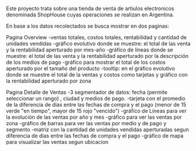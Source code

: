 Este proyecto trata sobre una tienda de venta de artiulos electronicos denominada ShopHouse cuyas operaciones se realizan en Argentina.

En base a los datos recolectados se busca mostrar en dos paginas:

Pagina Overview
-ventas totales, costos totales, rentabilidad y cantidad de unidades vendidas 
-gráfico evolutivo donde se muestre: el total de las venta y la rentabilidad aperturado por mes-año 
-gráfico de líneas donde se muestre: el total de las venta y la rentabilidad aperturado por la descripción de los medios de pago
-gráfico para mostrar el total de los costos aperturado por el tamaño del producto 
-tooltip: en el gráfico evolutivo donde se muestre el total de la ventas y costos como tarjetas y gráfico con la rentabilidad aperturado por zona

Pagina Detalle de Ventas
-3 segmentador de datos: fecha (permite seleccionar un rango) , ciudad  y medios de pago.
-tarjeta con el promedio de la diferencia de dias entre las fechas de compra y el pago (menor de 15 verde "en tiempo", mayor de 15 rojo "vencido")
-gráfico de Líneas para ver la evolución de las ventas por año y mes 
-gráfico para ver las ventas por zona
-gráfico de barras para ver las ventas por medio y de pago y segmento 
-matriz con la cantidad de unidades vendidas aperturadas segun diferencia de dias entre las fechas de compra y el pago
-gráfico de mapa para visualizar las ventas segun ubicacion

